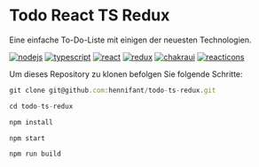 # Todo React TS Redux

Eine einfache To-Do-Liste mit einigen der neuesten Technologien.

[![nodejs](https://img.shields.io/badge/Node.js-43853D?style=for-the-badge&logo=node.js&logoColor=white)](https://nodejs.org/en/) [![typescript](https://img.shields.io/badge/TypeScript-007ACC?style=for-the-badge&logo=typescript&logoColor=white)](https://www.typescriptlang.org/) [![react](https://img.shields.io/badge/React-20232A?style=for-the-badge&logo=react&logoColor=61DAFB)](https://pt-br.reactjs.org/) [![redux](https://img.shields.io/badge/Redux-593D88?style=for-the-badge&logo=redux&logoColor=white)](https://redux.js.org/) [![chakraui](https://img.shields.io/badge/Chakra%20UI-38B2AC?style=for-the-badge&logo=chakraui&logoColor=white)](https://chakra-ui.com/) [![reacticons](https://img.shields.io/badge/React%20Icons-E91E63?style=for-the-badge&logo=react&logoColor=white)](https://react-icons.github.io/react-icons/)

Um dieses Repository zu klonen befolgen Sie folgende Schritte:

```jsx
git clone git@github.com:hennifant/todo-ts-redux.git
```

```jsx
cd todo-ts-redux
```

```jsx
npm install
```

```jsx
npm start
```

```jsx
npm run build
```
